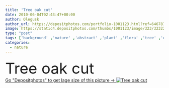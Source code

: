 ```yaml
---
title: 'Tree oak cut'
date: 2010-06-04T02:43:47+00:00
author: Olegusk
author_url: https://depositphotos.com/portfolio-1001123.html?ref=64678756
image: https://static4.depositphotos.com/thumbs/1001123/image/323/3232290/api_thumb_450.jpg?forcejpeg=true
type: "post"
tags: ['background' ,'nature' ,'abstract' ,'plant' ,'flora' ,'tree' ,'cut' ,'trunk' ,'year' ,'breed' ,'age' ,'wood' ,'ring' ,'rough' ,'dry' ,'oak' ,'log' ,'destruction' ,'textures' ,'firm' ,'deciduous' ,'cracks' ,'grade' ,'deformation' ,'naturaleza' ,'Oak Tree' ,'tabiat' ]
categories: 
  - nature
---
```

<div aling="center">
            <font size="60"> Tree oak cut</font>   
</div>
<div>
    <a href='https://depositphotos.com/3232290/stock-photo-tree-oak-cut.html?ref=64678756' target=_blank > Go "Depositphotos" to get lage size of this picture ->
        <img href='https://depositphotos.com/3232290/stock-photo-tree-oak-cut.html?ref=64678756' src='https://static4.depositphotos.com/1001123/323/i/950/depositphotos_3232290-stock-photo-tree-oak-cut.jpg?forcejpeg=true' alt='Tree oak cut' >
    </a>
</div>

